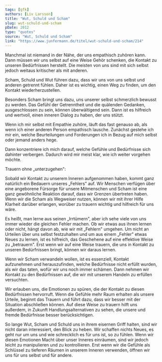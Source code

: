 ```yaml
---
tags: [gfk]
authors: [Liv Larsson]
title: "Wut, Schuld und Scham"
slug: wut-schuld-und-scham
pDate: 2012
type: "quotes"
source: "Wut, Schuld und Scham"
link: "https://www.junfermann.de/titel/wut-schuld-und-scham/214"
---
```


Manchmal ist niemand in der Nähe, der uns empathisch zuhören kann. Dann müssen wir uns selbst auf eine Weise Gehör schenken, die Kontakt zu unseren Bedürfnissen herstellt. Die meisten von uns sind mit sich selbst jedoch weitaus kritischer als mit anderen.

Scham, Schuld und Wut führen dazu, dass wir uns von uns selbst und anderen getrennt fühlen. Daher ist es wichtig, einen Weg zu finden, um den Kontakt wiederherzustellen.

Besonders Scham bringt uns dazu, uns unserer selbst schmerzlich bewusst zu werden. Das Gefühl der Getrenntheit und die quälenden Gedanken, ausgeschlossen zu sein, können überwältigend sein. Dann ist es hilfreich und wertvoll, einen inneren Dialog zu haben, der uns stützt.

Wenn ich mir selbst mit Empathie zuhöre, läuft das fast genauso ab, als wenn ich einer anderen Person empathisch lausche. Zunächst gestehe ich mir ein, welche Beurteilungen und Forderungen ich in Bezug auf mich selbst oder jemand anders hege.

Dann konzentriere ich mich darauf, welche Gefühle und Bedürfnisse sich dahinter verbergen. Dadurch wird mir meist klar, wie ich weiter vorgehen möchte.

Trauern ohne „unterzugehen":

Sobald wir Kontakt zu unserem Inneren aufgenommen haben, kommt ganz natürlich ein Bedauern unseres „Fehlers" auf. Wir Menschen verfügen über eine angeborene Fürsorge für unsere Mitmenschen und Scham ist eine ganz gewöhnliche Reaktion darauf, dass wir Grenzen übertreten haben. Wenn wir die Scham als Wegweiser nutzen, können wir mit ihrer Hilfe Klarheit darüber erlangen, worüber zu trauern wichtig und hilfreich für uns wäre.

Es heißt, man lerne aus seinen „Irrtümern", aber ich sehe viele von uns immer wieder die gleichen Fehler machen. Ob wir etwas aus ihnen lernen oder nicht, hängt davon ab, wie wir mit „Fehlern" umgehen. Um nicht an Urteilen über uns selbst festzuhalten und um aus einem „Fehler" etwas Neues zu lernen, ist es hilfreich, das Geschehene auf eine effektive Weise zu „betrauern". Erst wenn wir auf eine Weise trauern, die uns in Kontakt zu unseren Bedürfnissen bringt, können wir daraus lernen.

Wenn wir Scham verwandeln wollen, ist es essenziell, Kontakt aufzunehmen und herauszufinden, welche Bedürfnisse nicht erfüllt wurden, als wir das taten, wofür wir uns noch immer schämen. Dann nehmen wir Kontakt zu den Bedürfnissen auf, die wir mit unserem Handeln zu erfüllen versuchten.

Wir erlauben uns, die Emotionen zu spüren, die der Kontakt zu diesen Bedürfnissen hervorruft. Wenn die Gefühle mehr Raum erhalten als unsere Urteile, beginnt das Trauern und führt dazu, dass wir besser mit der Situation abschließen können.
Auf diese Weise zu trauern hilft uns außerdem, in Zukunft Handlungsalternativen zu sehen, die unsere und fremde Bedürfnisse besser berücksichtigen.

So lange Wut, Scham und Schuld uns in ihrem eisernen Griff halten, sind wir nicht daran interessiert, den Blick zu heben. Wir schaffen nichts Neues, es geht nur um uns und wie schrecklich es für uns ist, so zu fühlen. Wenn wir diesen Emotionen Macht über unser Inneres einräumen, sind wir jedoch leicht zu manipulieren und zu kontrollieren. Erst wenn wir die Gefühle als Schlüssel zu tieferen Räumen in unserem Inneren verwenden, öffnen wir uns für uns selbst und für andere.